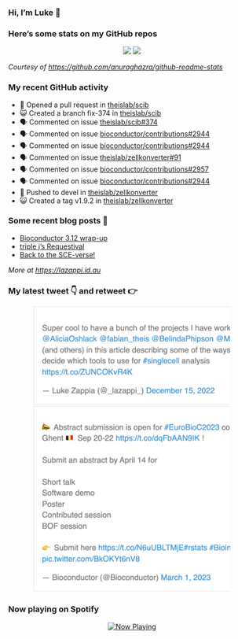 
<!-- README.md is generated from README.Rmd. Please edit that file -->

### Hi, I’m Luke 👋

<!--
**lazappi/lazappi** is a ✨ _special_ ✨ repository because its `README.md` (this file) appears on your GitHub profile.

Here are some ideas to get you started:

- 🔭 I’m currently working on ...
- 🌱 I’m currently learning ...
- 👯 I’m looking to collaborate on ...
- 🤔 I’m looking for help with ...
- 💬 Ask me about ...
- 📫 How to reach me: ...
- 😄 Pronouns: ...
- ⚡ Fun fact: ...
-->

### Here’s some stats on my GitHub repos

<p align="center">

<img src="https://github-readme-stats.vercel.app/api?username=lazappi&count_private=true&show_icons=true&theme=buefy&hide_title=True">
<img src="https://github-readme-stats.vercel.app/api/top-langs/?username=lazappi&hide=html&theme=buefy&layout=compact">

</p>

*Courtesy of <https://github.com/anuraghazra/github-readme-stats>*

### My recent GitHub activity

  - 🤔 Opened a pull request in
    [theislab/scib](https://github.com/theislab/scib)
  - 😺 Created a branch fix-374 in
    [theislab/scib](https://github.com/theislab/scib)
  - 🗣 Commented on issue
    [theislab/scib\#374](https://github.com/theislab/scib#374)
  - 🗣 Commented on issue
    [bioconductor/contributions\#2944](https://github.com/bioconductor/contributions#2944)
  - 🗣 Commented on issue
    [bioconductor/contributions\#2944](https://github.com/bioconductor/contributions#2944)
  - 🗣 Commented on issue
    [theislab/zellkonverter\#91](https://github.com/theislab/zellkonverter#91)
  - 🗣 Commented on issue
    [bioconductor/contributions\#2957](https://github.com/bioconductor/contributions#2957)
  - 🗣 Commented on issue
    [bioconductor/contributions\#2944](https://github.com/bioconductor/contributions#2944)
  - 📨 Pushed to devel in
    [theislab/zellkonverter](https://github.com/theislab/zellkonverter)
  - 😺 Created a tag v1.9.2 in
    [theislab/zellkonverter](https://github.com/theislab/zellkonverter)

### Some recent blog posts 📝

  - [Bioconductor 3.12
    wrap-up](https://lazappi.id.au/post/2020-10-30-bioconductor-3-12-wrap-up/)
  - [triple j’s
    Requestival](https://lazappi.id.au/post/2020-07-11-requestival/)
  - [Back to the
    SCE-verse\!](https://lazappi.id.au/post/2020-05-12-back-to-the-sce-verse/)

*More at <https://lazappi.id.au>*

### My latest tweet 👇 and retweet 👉


<p align="center">

<a href="https://twitter.com/_lazappi_/status/1603304759095607298">
<img src="https://github.com/lazappi/lazappi/raw/master/README_files/figure-gfm/tweets-1.png" width="400">
</a> <a href="https://twitter.com/_lazappi_/status/1631223906622226435">
<img src="https://github.com/lazappi/lazappi/raw/master/README_files/figure-gfm/tweets-2.png" width="400">
</a>

</p>

### Now playing on Spotify

<p align="center">

<a href="https://now-playing-profile.lazappi.vercel.app/now-playing?open">
<img src="https://now-playing-profile.lazappi.vercel.app/now-playing" width="256" height="64" alt="Now Playing">
</a>

</p>
